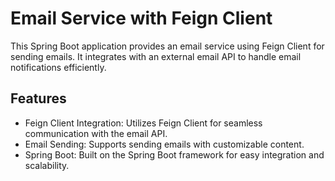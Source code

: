 # Email Service with Feign Client

This Spring Boot application provides an email service using Feign Client for sending emails. It integrates with an external email API to handle email notifications efficiently.

## Features
- Feign Client Integration: Utilizes Feign Client for seamless communication with the email API.
- Email Sending: Supports sending emails with customizable content.
- Spring Boot: Built on the Spring Boot framework for easy integration and scalability.
